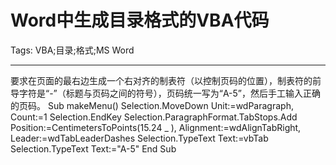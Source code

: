 # Word中生成目录格式的VBA代码
Tags: VBA;目录;格式;MS Word

------

要求在页面的最右边生成一个右对齐的制表符（以控制页码的位置），制表符的前导字符是“-”（标题与页码之间的符号），页码统一写为“A-5”，然后手工输入正确的页码。 
Sub makeMenu() 
 Selection.MoveDown Unit:=wdParagraph, Count:=1 
 Selection.EndKey 
 Selection.ParagraphFormat.TabStops.Add Position:=CentimetersToPoints(15.24 _ 
  ), Alignment:=wdAlignTabRight, Leader:=wdTabLeaderDashes 
 Selection.TypeText Text:=vbTab 
 Selection.TypeText Text:="A-5" 
End Sub